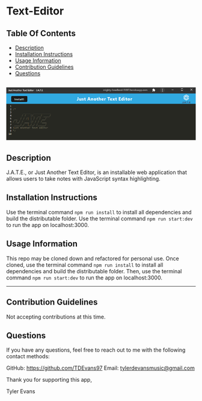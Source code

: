 # Text-Editor
  
  ## Table Of Contents
  + [Description](#description)
  + [Installation Instructions](#installation-instructions)
  + [Usage Information](#usage-information)
  + [Contribution Guidelines](#contribution-guidelines)
  + [Questions](#questions)

  ![JATE](./github-assets/jate.png)
  ---
  ## Description
  J.A.T.E., or Just Another Text Editor, is an installable web application that allows users to take notes with JavaScript syntax highlighting. 

  ## Installation Instructions
  Use the terminal command ```npm run install``` to install all dependencies and build the distributable folder. 
  Use the terminal command ```npm run start:dev``` to run the app on localhost:3000.
  
  ## Usage Information
  This repo may be cloned down and refactored for personal use.
  Once cloned, use the terminal command ```npm run install``` to install all dependencies and build the distributable folder. Then, use the terminal command ```npm run start:dev``` to run the app on localhost:3000.

  ---

  ## Contribution Guidelines
  Not accepting contributions at this time. 

  ## Questions
  If you have any questions, feel free to reach out to me with the following contact methods:

  GitHub: https://github.com/TDEvans97   Email: tylerdevansmusic@gmail.com

  Thank you for supporting this app,

  Tyler Evans
